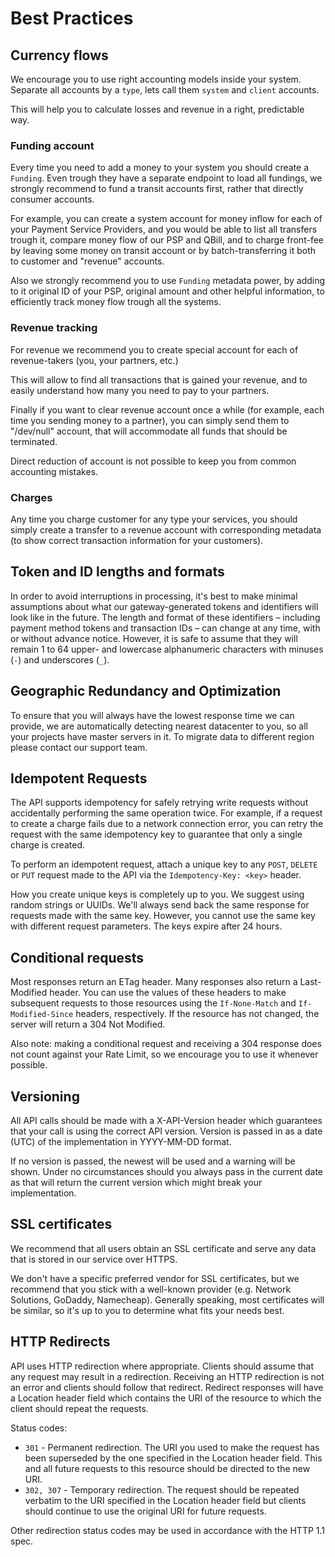 # Best Practices

## Currency flows

We encourage you to use right accounting models inside your system. Separate all accounts by a ```type```, lets call them ```system``` and ```client``` accounts.

This will help you to calculate losses and revenue in a right, predictable way.

### Funding account

Every time you need to add a money to your system you should create a ```Funding```. Even trough they have a separate endpoint to load all fundings, we strongly recommend to fund a transit accounts first, rather that directly consumer accounts.

For example, you can create a system account for money inflow for each of your Payment Service Providers, and you would be able to list all transfers trough it, compare money flow of our PSP and QBill, and to charge front-fee by leaving some money on transit account or by batch-transferring it both to customer and "revenue" accounts.

Also we strongly recommend you to use ```Funding``` metadata power, by adding to it original ID of your PSP, original amount and other helpful information, to efficiently track money flow trough all the systems.

### Revenue tracking

For revenue we recommend you to create special account for each of revenue-takers (you, your partners, etc.)

This will allow to find all transactions that is gained your revenue, and to easily understand how many you need to pay to your partners.

Finally if you want to clear revenue account once a while (for example, each time you sending money to a partner), you can simply send them to "/dev/null" account, that will accommodate all funds that should be terminated.

Direct reduction of account is not possible to keep you from common accounting mistakes.

### Charges

Any time you charge customer for any type your services, you should simply create a transfer to a revenue account with corresponding metadata (to show correct transaction information for your customers).

## Token and ID lengths and formats

In order to avoid interruptions in processing, it's best to make minimal assumptions about what our gateway-generated tokens and identifiers will look like in the future. The length and format of these identifiers – including payment method tokens and transaction IDs – can change at any time, with or without advance notice. However, it is safe to assume that they will remain 1 to 64 upper- and lowercase alphanumeric characters with minuses (```-```) and underscores (```_```).

## Geographic Redundancy and Optimization

To ensure that you will always have the lowest response time we can provide, we are automatically detecting nearest datacenter to you, so all your projects have master servers in it. To migrate data to different region please contact our support team.

## Idempotent Requests

The API supports idempotency for safely retrying write requests without accidentally performing the same operation twice. For example, if a request to create a charge fails due to a network connection error, you can retry the request with the same idempotency key to guarantee that only a single charge is created.

To perform an idempotent request, attach a unique key to any ```POST```, ```DELETE``` or ```PUT``` request made to the API via the ```Idempotency-Key: <key>``` header.

How you create unique keys is completely up to you. We suggest using random strings or UUIDs. We'll always send back the same response for requests made with the same key. However, you cannot use the same key with different request parameters. The keys expire after 24 hours.

## Conditional requests

Most responses return an ETag header. Many responses also return a Last-Modified header. You can use the values of these headers to make subsequent requests to those resources using the ```If-None-Match``` and ```If-Modified-Since``` headers, respectively. If the resource has not changed, the server will return a 304 Not Modified.

Also note: making a conditional request and receiving a 304 response does not count against your Rate Limit, so we encourage you to use it whenever possible.

## Versioning

All API calls should be made with a X-API-Version header which guarantees that your call is using the correct API version. Version is passed in as a date (UTC) of the implementation in YYYY-MM-DD format.

If no version is passed, the newest will be used and a warning will be shown. Under no circumstances should you always pass in the current date as that will return the current version which might break your implementation.

## SSL certificates

We recommend that all users obtain an SSL certificate and serve any data that is stored in our service over HTTPS.

We don't have a specific preferred vendor for SSL certificates, but we recommend that you stick with a well-known provider (e.g. Network Solutions, GoDaddy, Namecheap). Generally speaking, most certificates will be similar, so it's up to you to determine what fits your needs best.

## HTTP Redirects

API uses HTTP redirection where appropriate. Clients should assume that any request may result in a redirection. Receiving an HTTP redirection is not an error and clients should follow that redirect. Redirect responses will have a Location header field which contains the URI of the resource to which the client should repeat the requests.

Status codes:

- ```301``` - Permanent redirection. The URI you used to make the request has been superseded by the one specified in the Location header field. This and all future requests to this resource should be directed to the new URI.
- ```302, 307``` - Temporary redirection. The request should be repeated verbatim to the URI specified in the Location header field but clients should continue to use the original URI for future requests.

Other redirection status codes may be used in accordance with the HTTP 1.1 spec.
